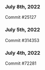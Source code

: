 ### July 8th, 2022

Commit #25127

### July 5th, 2022

Commit #314353


### July 4th, 2022

Commit #72281
